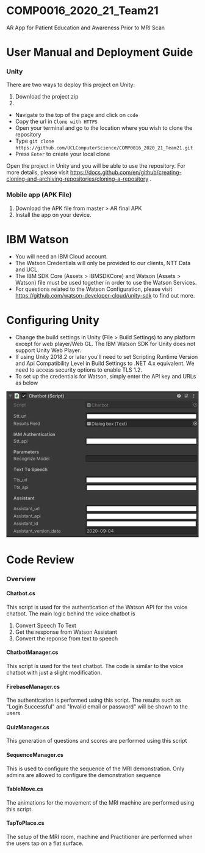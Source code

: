 # COMP0016_2020_21_Team21

AR App for Patient Education and Awareness Prior to MRI Scan


# User Manual and Deployment Guide
### Unity
There are two ways to deploy this project on Unity:
1. Download the project zip
2. 
- Navigate to the top of the page and click on `code`
- Copy the url in `Clone with HTTPS`
- Open your terminal and go to the location where you wish to clone the repository
- Type `git clone https://github.com/UCLComputerScience/COMP0016_2020_21_Team21.git`
- Press `Enter` to create your local clone



Open the project in Unity and you will be able to use the repository. 
For more details, please visit https://docs.github.com/en/github/creating-cloning-and-archiving-repositories/cloning-a-repository . 



### Mobile app (APK File)
1. Download the APK file from master > AR final APK
2. Install the app on your device. 




# IBM Watson
- You will need an IBM Cloud account.
- The Watson Credentials will only be provided to our clients, NTT Data and UCL. 
- The IBM SDK Core (Assets > IBMSDKCore) and Watson (Assets > Watson) file must be used together in order to use the Watson Services. 
- For questions related to the Watson Configuration, please visit https://github.com/watson-developer-cloud/unity-sdk to find out more. 


# Configuring Unity
- Change the build settings in Unity (File > Build Settings) to any platform except for web player/Web GL. The IBM Watson SDK for Unity does not support Unity Web Player.
- If using Unity 2018.2 or later you'll need to set Scripting Runtime Version and Api Compatibility Level in Build Settings to .NET 4.x equivalent. We need to access security options to enable TLS 1.2.
- To set up the credentials for Watson, simply enter the API key and URLs as below


![CredentialsUnity](https://github.com/UCLComputerScience/COMP0016_2020_21_Team21/blob/dfbfd7442a864499016a7b88210688d76f1ce5dd/Watson%20Credentials.png)



# Code Review
### Overview
#### Chatbot.cs
This script is used for the authentication of the Watson API for the voice chatbot. The main logic behind the voice chatbot is 
1. Convert Speech To Text
2. Get the response from Watson Assistant
3. Convert the reponse from text to speech 

#### ChatbotManager.cs
This script is used for the text chatbot. The code is similar to the voice chatbot with just a slight modification.

#### FirebaseManager.cs
The authentication is performed using this script. The results such as "Login Successful" and "Invalid email or password" will be shown to the users.

#### QuizManager.cs
This generation of questions and scores are performed using this script

#### SequenceManager.cs
This is used to configure the sequence of the MRI demonstration. Only admins are allowed to configure the demonstration sequence

#### TableMove.cs
The animations for the movement of the MRI machine are performed using this script. 

#### TapToPlace.cs
The setup of the MRI room, machine and Practitioner are performed when the users tap on a flat surface. 
